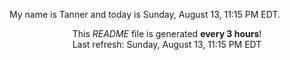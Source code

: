 My name is Tanner and today is Sunday, August 13, 11:15 PM EDT.

<p align="center">This <i>README</i> file is generated <b>every 3 hours</b>!</br>Last refresh: Sunday, August 13, 11:15 PM EDT<br /></p>
